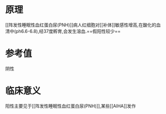 # 原理

[[阵发性睡眠性血红蛋白尿(PNH)]]病人红细胞对[[补体]]敏感性增高,在酸化的血清中(ph6.6-6.8),经37度孵育,会发生溶血.==假阳性较少==

# 参考值

阴性

# 临床意义

阳性主要见于[[阵发性睡眠性血红蛋白尿(PNH)]],某些[[AIHA]]发作
